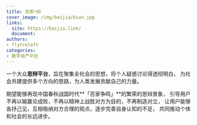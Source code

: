 ```yaml
---
title: 百家•辩
cover_image: /img/baijia/bian.jpg
links:
  site: https://baijia.link/
  document:
authors:
- flytreleft
categories:
- 数字资产平台
---
```


一个大众**思辩平台**，旨在聚集全社会的思想，将个人疑惑讨论得透彻明白，
为社会共建提供多个方向的思路，为人类发展贡献自己的力量。

期望能够再现中国春秋战国时代**「百家争鸣」**的繁荣的思辩景象，
引导用户不再以输赢论成败，不再以精神上战胜对方为目的，不再制造对立，
让用户能够各抒己见，互相吸纳对方合理的观点，逐步完善自身认知的不足，
共同推动个体和社会的长远进步。
<!-- more -->
